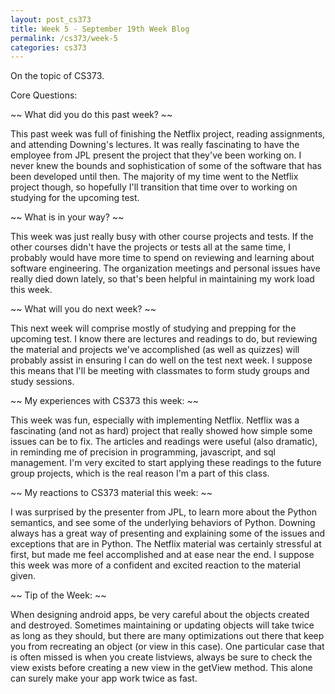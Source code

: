 ```yaml
---
layout: post_cs373
title: Week 5 - September 19th Week Blog
permalink: /cs373/week-5
categories: cs373
---
```


On the topic of CS373.

Core Questions:

~~ What did you do this past week? ~~

This past week was full of finishing the Netflix project, reading assignments, and attending Downing's lectures. It was really fascinating to have the employee from JPL present the project that they've been working on. I never knew the bounds and sophistication of some of the software that has been developed until then. The majority of my time went to the Netflix project though, so hopefully I'll transition that time over to working on studying for the upcoming test.



~~ What is in your way? ~~

This week was just really busy with other course projects and tests. If the other courses didn't have the projects or tests all at the same time, I probably would have more time to spend on reviewing and learning about software engineering. The organization meetings and personal issues have really died down lately, so that's been helpful in maintaining my work load this week.



~~ What will you do next week? ~~

This next week will comprise mostly of studying and prepping for the upcoming test. I know there are lectures and readings to do, but reviewing the material and projects we've accomplished (as well as quizzes) will probably assist in ensuring I can do well on the test next week. I suppose this means that I'll be meeting with classmates to form study groups and study sessions.



~~ My experiences with CS373 this week: ~~

This week was fun, especially with implementing Netflix. Netflix was a fascinating (and not as hard) project that really showed how simple some issues can be to fix. The articles and readings were useful (also dramatic), in reminding me of precision in programming, javascript, and sql management. I'm very excited to start applying these readings to the future group projects, which is the real reason I'm a part of this class.



~~ My reactions to CS373 material this week: ~~

I was surprised by the presenter from JPL, to learn more about the Python semantics, and see some of the underlying behaviors of Python. Downing always has a great way of presenting and explaining some of the issues and exceptions that are in Python. The Netflix material was certainly stressful at first, but made me feel accomplished and at ease near the end. I suppose this week was more of a confident and excited reaction to the material given.



~~ Tip of the Week: ~~

When designing android apps, be very careful about the objects created and destroyed. Sometimes maintaining or updating objects will take twice as long as they should, but there are many optimizations out there that keep you from recreating an object (or view in this case). One particular case that is often missed is when you create listviews, always be sure to check the view exists before creating a new view in the getView method. This alone can surely make your app work twice as fast.



